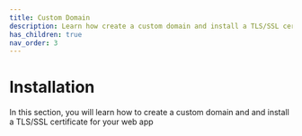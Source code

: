 ```yaml
---
title: Custom Domain
description: Learn how create a custom domain and install a TLS/SSL certificate for your web app
has_children: true
nav_order: 3
---
```


# Installation

In this section, you will learn how to create a custom domain and and install a TLS/SSL certificate for your web app

